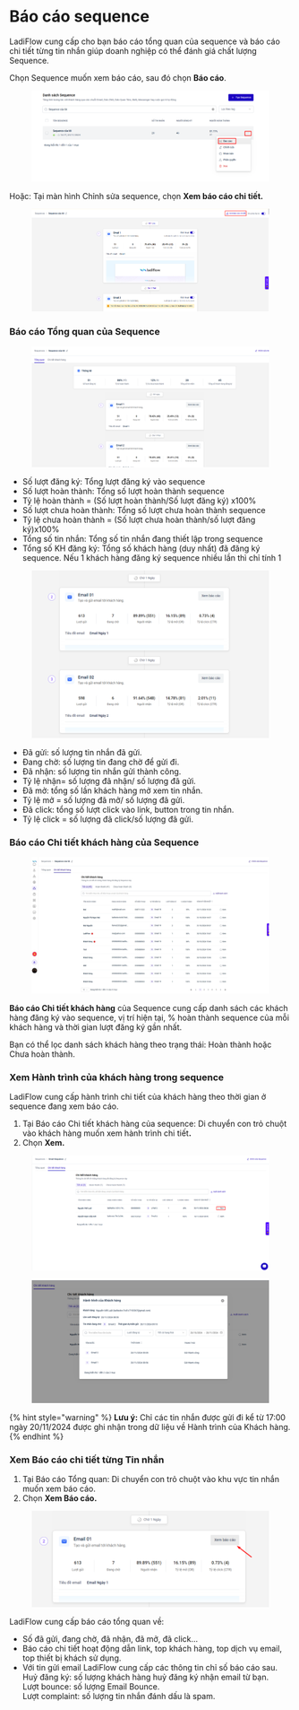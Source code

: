 # Báo cáo sequence

LadiFlow cung cấp cho bạn báo cáo tổng quan của sequence và báo cáo chi tiết từng tin nhắn giúp doanh nghiệp có thể đánh giá chất lượng Sequence.

Chọn Sequence muốn xem báo cáo, sau đó chọn **Báo cáo**.

<figure><img src="../.gitbook/assets/image (893).png" alt=""><figcaption></figcaption></figure>

Hoặc: Tại màn hình Chỉnh sửa sequence, chọn **Xem báo cáo chi tiết.**

<figure><img src="../.gitbook/assets/image (892).png" alt=""><figcaption></figcaption></figure>

### **Báo cáo Tổng quan của Sequence**

<figure><img src="../.gitbook/assets/image (889).png" alt=""><figcaption></figcaption></figure>

* Số lượt đăng ký: Tổng lượt đăng ký vào sequence
* Số lượt hoàn thành: Tổng số lượt hoàn thành sequence
* Tỷ lệ hoàn thành = (Số lượt hoàn thành/Số lượt đăng ký) x100%
* Số lượt chưa hoàn thành: Tổng số lượt chưa hoàn thành sequence
* Tỷ lệ chưa hoàn thành = (Số lượt chưa hoàn thành/số lượt đăng ký)x100%
* Tổng số tin nhắn: Tổng số tin nhắn đang thiết lập trong sequence
* Tổng số KH đăng ký: Tổng số khách hàng (duy nhất) đã đăng ký sequence. Nếu 1 khách hàng đăng ký sequence nhiều lần thì chỉ tính 1

<figure><img src="../.gitbook/assets/image (879).png" alt=""><figcaption></figcaption></figure>

* Đã gửi: số lượng tin nhắn đã gửi.
* Đang chờ: số lượng tin đang chờ để gửi đi.
* Đã nhận: số lượng tin nhắn gửi thành công.
* Tỷ lệ nhận= số lượng đã nhận/ số lượng đã gửi.
* Đã mở: tổng số lần khách hàng mở xem tin nhắn.
* Tỷ lệ mở = số lượng đã mở/ số lượng đã gửi.
* Đã click: tổng số lượt click vào link, button trong tin nhắn.
* Tỷ lệ click = số lượng đã click/số lượng đã gửi.

### Báo cáo Chi tiết khách hàng của Sequence&#x20;

<figure><img src="../.gitbook/assets/image (890).png" alt=""><figcaption></figcaption></figure>

**Báo cáo Chi tiết khách hàng** của Sequence cung cấp danh sách các khách hàng đăng ký vào sequence, vị trí hiện tại, % hoàn thành sequence của mỗi khách hàng và thời gian lượt đăng ký gần nhất.&#x20;

Bạn có thể lọc danh sách khách hàng theo trạng thái: Hoàn thành hoặc Chưa hoàn thành.&#x20;

### Xem Hành trình của khách hàng trong sequence

LadiFlow cung cấp hành trình chi tiết của khách hàng theo thời gian ở sequence đang xem báo cáo.

1. Tại Báo cáo Chi tiết khách hàng của sequence: Di chuyển con trỏ chuột vào khách hàng muốn xem hành trình chi tiế&#x74;**.**
2. Chọn **Xem.**

<figure><img src="../.gitbook/assets/image (37).png" alt=""><figcaption></figcaption></figure>

<figure><img src="../.gitbook/assets/image (36).png" alt=""><figcaption></figcaption></figure>

{% hint style="warning" %}
**Lưu ý:** Chỉ các tin nhắn được gửi đi kể từ 17:00 ngày 20/11/2024 được ghi nhận trong dữ liệu về Hành trình của Khách hàng.
{% endhint %}

### Xem Báo cáo chi tiết từng Tin nhắn

1. Tại Báo cáo Tổng quan: Di chuyển con trỏ chuột vào khu vực tin nhắn muốn xem báo cáo.
2. Chọn **Xem Báo cáo.**

<figure><img src="../.gitbook/assets/image (881).png" alt=""><figcaption></figcaption></figure>

LadiFlow cung cấp báo cáo tổng quan về:

* Số đã gửi, đang chờ, đã nhận, đã mở, đã click...
* Báo cáo chi tiết hoạt động dẫn link, top khách hàng, top dịch vụ email, top thiết bị khách sử dụng.
* Với tin gửi email LadiFlow cung cấp các thông tin chỉ số báo cáo sau.\
  Huỷ đăng ký: số lượng khách hàng huỷ đăng ký nhận email từ bạn.\
  Lượt bounce: số lượng Email Bounce.\
  Lượt complaint: số lượng tin nhắn đánh dấu là spam.

